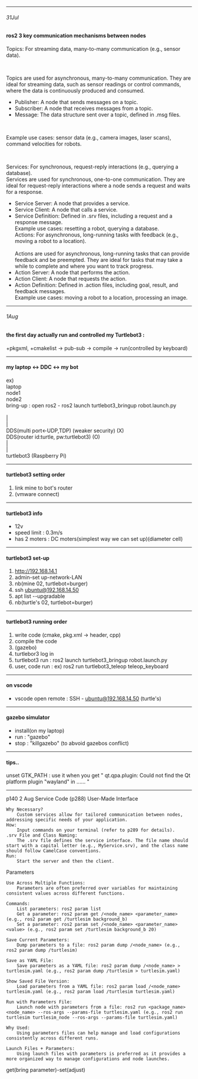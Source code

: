 ***

###### 31Jul <br>
#### ros2 3 key communication mechanisms between nodes <br>
Topics: For streaming data, many-to-many communication (e.g., sensor data). 

<br>

Topics are used for asynchronous, many-to-many communication. They are ideal for streaming data, such as sensor readings or control commands, where the data is continuously produced and consumed. <br>
   - Publisher: A node that sends messages on a topic.
   - Subscriber: A node that receives messages from a topic.
   - Message: The data structure sent over a topic, defined in .msg files.
 <br>
 
Example use cases: sensor data (e.g., camera images, laser scans), command velocities for robots.

<br>

Services: For synchronous, request-reply interactions (e.g., querying a database). <br>
Services are used for synchronous, one-to-one communication. They are ideal for request-reply interactions where a node sends a request and waits for a response. <br>
   - Service Server: A node that provides a service.
   - Service Client: A node that calls a service.
   - Service Definition: Defined in .srv files, including a request and a response message. <br>
Example use cases: resetting a robot, querying a database. <br>
Actions: For asynchronous, long-running tasks with feedback (e.g., moving a robot to a location).<br><br>
Actions are used for asynchronous, long-running tasks that can provide feedback and be preempted. They are ideal for tasks that may take a while to complete and where you want to track progress. <br>
   - Action Server: A node that performs the action.
   - Action Client: A node that requests the action.
   - Action Definition: Defined in .action files, including goal, result, and feedback messages. <br>
Example use cases: moving a robot to a location, processing an image.

***

###### 1Aug <br>
#### the first day actually run and controlled my Turtlebot3 : <br>
   +pkgxml, +cmakelist -> pub-sub -> compile -> run(controlled by keyboard) <br>

***

#### my laptop  <->  DDC  <->  my bot <br>
ex) <br>
 laptop <br>
 node1 <br>	
 node2 <br>
bring-up : open ros2 - ros2 launch turtlebot3_bringup robot.launch.py  <br>		 
| <br>
| <br>
DDS(multi port<-UDP,TDP) (weaker security)  (X) <br>
DDS(router id:turtle, pw:turtlebot3) 	      (O) <br>
| <br>
| <br>
turtlebot3 (Raspberry Pi) <br>

***

#### turtlebot3 setting order  <br>
 1. link mine to bot's router
 2. (vmware connect)

***

#### turtlebot3 info  <br>
- 12v <br>
- speed limit : 0.3m/s <br>
- has 2 moters : DC moters(simplest way we can set up)(diameter cell) <br>

***

#### turtlebot3 set-up
1. http://192.168.14.1
2. admin-set up-network-LAN
3. nb(mine 02, turtlebot=burger)
4. ssh ubuntu@192.168.14.50
5. apt list --upgradable
6. nb(turtle's 02, turtlebot=burger) <br>

 ***

#### turtlebot3 running order <br>
 1. write code (cmake, pkg.xml -> header, cpp)
 2. compile the code
 3. (gazebo)
 4. turtlebor3 log in
 5. turtlebot3 run : ros2 launch turtlebot3_bringup robot.launch.py
 6. user, code run : ex) ros2 run turtlebot3_teleop teleop_keyboard

***

#### on vscode  <br>
 - vscode open remote : SSH - ubuntu@192.168.14.50 (turtle's) <br>
 
 ***

#### gazebo simulator  <br>
 - install(on my laptop)  <br>
 - run : "gazebo"  <br>
 - stop : "killgazebo" (to abvoid gazebos conflict)  <br>

***

#### tips..  <br>
unset GTK_PATH : use it when you get " qt.qpa.plugin: Could not find the Qt platform plugin "wayland" in ...... "

***
p140
2 Aug
Service Code (p288)
User-Made Interface

    Why Necessary?
        Custom services allow for tailored communication between nodes, addressing specific needs of your application.
    How:
        Input commands on your terminal (refer to p289 for details).
    .srv File and Class Naming:
        The .srv file defines the service interface. The file name should start with a capital letter (e.g., MyService.srv), and the class name should follow CamelCase conventions.
    Run:
        Start the server and then the client.

Parameters

    Use Across Multiple Functions:
        Parameters are often preferred over variables for maintaining consistent values across different functions.

    Commands:
        List parameters: ros2 param list
        Get a parameter: ros2 param get /<node_name> <parameter_name> (e.g., ros2 param get /turtlesim background_b)
        Set a parameter: ros2 param set /<node_name> <parameter_name> <value> (e.g., ros2 param set /turtlesim background_b 20)

    Save Current Parameters:
        Dump parameters to a file: ros2 param dump /<node_name> (e.g., ros2 param dump /turtlesim)

    Save as YAML File:
        Save parameters as a YAML file: ros2 param dump /<node_name> > turtlesim.yaml (e.g., ros2 param dump /turtlesim > turtlesim.yaml)

    Show Saved File Version:
        Load parameters from a YAML file: ros2 param load /<node_name> turtlesim.yaml (e.g., ros2 param load /turtlesim turtlesim.yaml)

    Run with Parameters File:
        Launch node with parameters from a file: ros2 run <package_name> <node_name> --ros-args --params-file turtlesim.yaml (e.g., ros2 run turtlesim turtlesim_node --ros-args --params-file turtlesim.yaml)

    Why Used:
        Using parameters files can help manage and load configurations consistently across different runs.

    Launch Files + Parameters:
        Using launch files with parameters is preferred as it provides a more organized way to manage configurations and node launches.


get(bring parameter)-set(adjust)
